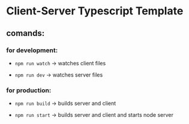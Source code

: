 # Client-Server Typescript Template

## comands:

### for development:

- `npm run watch`
-> watches client files

- `npm run dev`
-> watches server files

### for production:

- `npm run build`
-> builds server and client

- `npm run start`
-> builds server and client and starts node server
